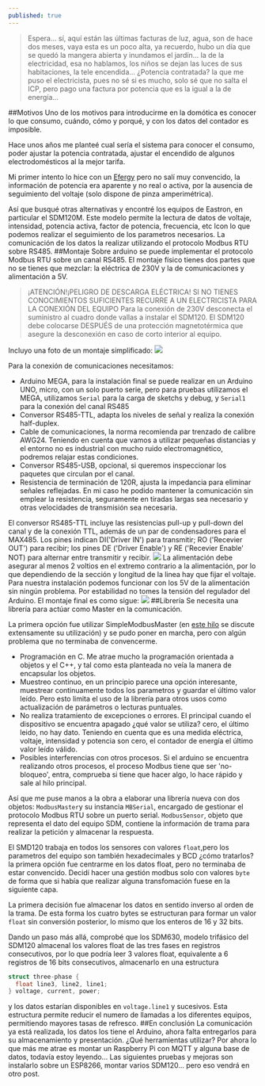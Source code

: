 ```yaml
---
published: true
---
```




> Espera... sí, aquí están las últimas facturas de luz, agua, son de hace dos meses, vaya esta es un poco alta, ya recuerdo, hubo un día que se quedó la mangera abierta y inundamos el jardín... la de la electricidad, esa no hablamos, los niños se dejan las luces de sus habitaciones, la tele encendida...
¿Potencia contratada? la que me puso el electricista, pues no sé si es mucho, solo sé que no salta el ICP, pero pago una factura por potencia que es la igual a la de energía...

##Motivos
Uno de los motivos para introducirme en la domótica es conocer lo que consumo, cuándo, cómo y porqué, y con los datos del contador es imposible.

Hace unos años me planteé cual sería el sistema para conocer el consumo, poder ajustar la potencia contratada, ajustar el encendido de algunos electrodomésticos al la mejor tarifa.

Mi primer intento lo hice con un [Efergy](http://efergy.com/es/products/electricity-monitors) pero no salí muy convencido, la información de potencia era aparente y no real o activa, por la ausencia de seguimiento del voltaje (solo dispone de pinza amperimétrica).

Así que busqué otras alternativas y encontré los equipos de Eastron, en particular el SDM120M. Este modelo permite la lectura de datos de voltaje, intensidad, potencia activa, factor de potencia, frecuencia, etc lcon lo que podemos realizar el seguimiento de los parametros necesarios. La comunicación de los datos la realizar utilizando el protocolo Modbus RTU sobre RS485.
##Montaje
Sobre arduino se puede implementar el protocolo Modbus RTU sobre un canal RS485.
El montaje físico tienes dos partes que no se tienes que mezclar: la eléctrica de 230V y la de comunicaciones y alimentación a 5V.

> ¡ATENCIÓN!¡PELIGRO DE DESCARGA ELÉCTRICA! SI NO TIENES CONOCIMIENTOS SUFICIENTES RECURRE A UN ELECTRICISTA PARA LA CONEXIÓN DEL EQUIPO
Para la conexión de 230V desconecta el suministro al cuadro donde vallas a instalar el SDM120. El SDM120 debe colocarse DESPUÉS de una protección magnetotérmica que asegure la desconexión en caso de corto interior al equipo.

Incluyo una foto de un montaje simplificado:
![]({{site.baseurl}}/assets/images/IMG_20151108_180729596.jpg)

Para la conexión de comunicaciones necesitamos:
- Arduino MEGA, para la instalación final se puede realizar en un Arduino UNO, micro, con un solo puerto serie, pero para pruebas utilizamos el MEGA, utilizamos ``Serial`` para la carga de sketchs y debug, y ``Serial1`` para la conexión del canal RS485
- Conversor RS485-TTL, adapta los niveles de señal y realiza la conexión half-duplex.
- Cable de comunicaciones, la norma recomienda par trenzado de calibre AWG24. Teniendo en cuenta que vamos a utilizar pequeñas distancias y el entorno no es industrial con mucho ruido electromagnético, podremos relajar estas condiciones.
- Conversor RS485-USB, opcional, si queremos inspeccionar los paquetes que circulan por el canal.
- Resistencia de terminación de 120R, ajusta la impedancia para eliminar señales reflejadas. En mi caso he podido mantener la comunicación sin emplear la resistencia, seguramente en tiradas largas sea necesario y otras velocidades de transmisión sea necesaria.

El conversor RS485-TTL incluye las resistencias pull-up y pull-down del canal y de la conexión TTL, además de un par de condensadores para el MAX485. Los pines indican DI('Driver IN')  para transmitir; RO ('Recevier OUT') para recibir; los pines DE ('Driver Enable') y RE ('Recevier Enable' NOT) para alternar entre transmitir y recibir.
![]({{site.baseurl}}/assets/images/max485-pins.png)
La alimentación debe asegurar al menos 2 voltios en el extremo contrario a la alimentación, por lo que dependiendo de la sección y longitud de la linea hay que fijar el voltaje. Para nuestra instalación podemos funcionar con los 5V de la alimentación sin ningún problema. Por estabilidad no tomes la tensión del regulador del Arduino. 
El montaje final es como sigue:
![]({{site.baseurl}}/assets/images/mega-rs485-sdm120.png)
##Librería
Se necesita una librería para actúar como Master en la comunicación.

La primera opción fue utilizar SimpleModbusMaster (en [este hilo](http://forum.arduino.cc/index.php?topic=176142.0) se discute extensamente su utilización) y se pudo poner en marcha, pero con algún problema que no terminaba de convencerme.
- Programación en C. Me atrae mucho la programación orientada a objetos y el C++, y tal como esta planteada no veía la manera de encapsular los objetos.
- Muestreo continuo, en un principio parece una opción interesante, muestrear continuamente todos los parametros y guardar el último valor leído. Pero esto limita el uso de la librería para otros usos como actualización de parámetros o lecturas puntuales.
- No realiza tratamiento de excepciones o errores. El principal cuando el dispositivo se encuentra apagado ¿qué valor se utiliza? cero, el último leido, no hay dato. Teniendo en cuenta que es una medida eléctrica, voltaje, intensidad y potencia son cero, el contador de energía el último valor leído válido.
- Posibles interferencias con otros procesos. Si el arduino se encuentra realizando otros procesos, el proceso Modbus tiene que ser 'no-bloqueo', entra, comprueba si tiene que hacer algo, lo hace rápido y sale al hilo principal.

Así que me puse manos a la obra a elaborar una librería nueva con dos objetos:
``ModbusMaster``y su instancia ``MBSerial``, encargado de gestionar el protocolo Modbus RTU sobre un puerto serial.
``ModbusSensor``, objeto que representa el dato del equipo SDM, contiene la información de trama para realizar la petición y almacenar la respuesta.

El SMD120 trabaja en todos los sensores con valores ``float``,pero los parametros del equipo son también hexadecimales y BCD ¿cómo tratarlos? la primera opción fue centrarme en los datos float, pero no terminaba de estar convencido. Decidí hacer una gestión modbus solo con valores ``byte`` de forma que si había que realizar alguna transfomación fuese en la siguiente capa. 

La primera decisión fue almacenar los datos en sentido inverso al orden de la trama. De esta forma los cuatro bytes se estructuran para formar un valor ``float`` sin conversión posterior, lo mismo que los enteros de 16 y 32 bits.

Dando un paso más allá, comprobé que los SDM630, modelo trifásico del SDM120 almacenal los valores float de las tres fases en registros consecutivos, por lo que podría leer 3 valores float, equivalente a 6 registros de 16 bits consecutivos, almacenarlo en una estructura 
```C++
struct three-phase {
  float line3, line2, line1;
} voltage, current, power;
```
y los datos estarían disponibles en ``voltage.line1`` y sucesivos. Esta estructura permite reducir el numero de llamadas a los diferentes equipos, permitiendo mayores tasas de refresco.
##En conclusión
La comunicación ya está realizada, los datos los tiene el Arduino, ahora falta entregarlos para su almacenamiento y presentación. ¿Qué herramientas utilizar?
Por ahora lo que más me atrae es montar un Raspberry Pi con MQTT y alguna base de datos, todavía estoy leyendo...
Las siguientes pruebas y mejoras son instalarlo sobre un ESP8266, montar varios SDM120... pero eso vendrá en otro post.